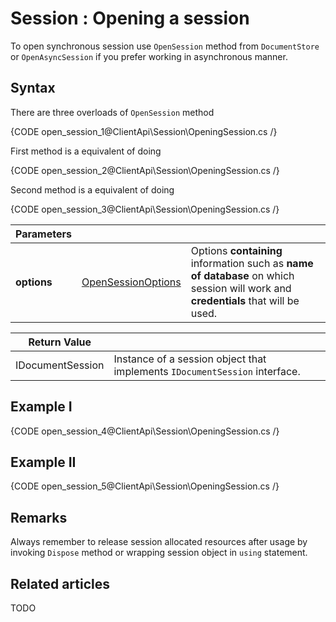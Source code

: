 # Session : Opening a session

To open synchronous session use `OpenSession` method from `DocumentStore` or `OpenAsyncSession` if you prefer working in asynchronous manner.

## Syntax

There are three overloads of `OpenSession` method

{CODE open_session_1@ClientApi\Session\OpeningSession.cs /}

First method is a equivalent of doing

{CODE open_session_2@ClientApi\Session\OpeningSession.cs /}

Second method is a equivalent of doing

{CODE open_session_3@ClientApi\Session\OpeningSession.cs /}

| Parameters | | |
| ------------- | ------------- | ----- |
| **options** | [OpenSessionOptions](../../glossary/open-session-options) | Options **containing** information such as **name of database** on which session will work and **credentials** that will be used. |

| Return Value | |
| ------------- | ----- |
| IDocumentSession | Instance of a session object that implements `IDocumentSession` interface. |

## Example I

{CODE open_session_4@ClientApi\Session\OpeningSession.cs /}

## Example II

{CODE open_session_5@ClientApi\Session\OpeningSession.cs /}

## Remarks

Always remember to release session allocated resources after usage by invoking `Dispose` method or wrapping session object in `using` statement.

## Related articles

TODO
